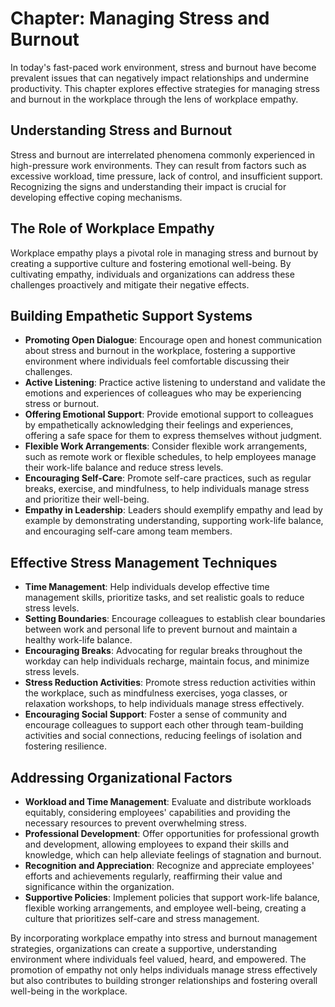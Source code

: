 Chapter: Managing Stress and Burnout
====================================

In today's fast-paced work environment, stress and burnout have become prevalent issues that can negatively impact relationships and undermine productivity. This chapter explores effective strategies for managing stress and burnout in the workplace through the lens of workplace empathy.

Understanding Stress and Burnout
--------------------------------

Stress and burnout are interrelated phenomena commonly experienced in high-pressure work environments. They can result from factors such as excessive workload, time pressure, lack of control, and insufficient support. Recognizing the signs and understanding their impact is crucial for developing effective coping mechanisms.

The Role of Workplace Empathy
-----------------------------

Workplace empathy plays a pivotal role in managing stress and burnout by creating a supportive culture and fostering emotional well-being. By cultivating empathy, individuals and organizations can address these challenges proactively and mitigate their negative effects.

Building Empathetic Support Systems
-----------------------------------

* **Promoting Open Dialogue**: Encourage open and honest communication about stress and burnout in the workplace, fostering a supportive environment where individuals feel comfortable discussing their challenges.
* **Active Listening**: Practice active listening to understand and validate the emotions and experiences of colleagues who may be experiencing stress or burnout.
* **Offering Emotional Support**: Provide emotional support to colleagues by empathetically acknowledging their feelings and experiences, offering a safe space for them to express themselves without judgment.
* **Flexible Work Arrangements**: Consider flexible work arrangements, such as remote work or flexible schedules, to help employees manage their work-life balance and reduce stress levels.
* **Encouraging Self-Care**: Promote self-care practices, such as regular breaks, exercise, and mindfulness, to help individuals manage stress and prioritize their well-being.
* **Empathy in Leadership**: Leaders should exemplify empathy and lead by example by demonstrating understanding, supporting work-life balance, and encouraging self-care among team members.

Effective Stress Management Techniques
--------------------------------------

* **Time Management**: Help individuals develop effective time management skills, prioritize tasks, and set realistic goals to reduce stress levels.
* **Setting Boundaries**: Encourage colleagues to establish clear boundaries between work and personal life to prevent burnout and maintain a healthy work-life balance.
* **Encouraging Breaks**: Advocating for regular breaks throughout the workday can help individuals recharge, maintain focus, and minimize stress levels.
* **Stress Reduction Activities**: Promote stress reduction activities within the workplace, such as mindfulness exercises, yoga classes, or relaxation workshops, to help individuals manage stress effectively.
* **Encouraging Social Support**: Foster a sense of community and encourage colleagues to support each other through team-building activities and social connections, reducing feelings of isolation and fostering resilience.

Addressing Organizational Factors
---------------------------------

* **Workload and Time Management**: Evaluate and distribute workloads equitably, considering employees' capabilities and providing the necessary resources to prevent overwhelming stress.
* **Professional Development**: Offer opportunities for professional growth and development, allowing employees to expand their skills and knowledge, which can help alleviate feelings of stagnation and burnout.
* **Recognition and Appreciation**: Recognize and appreciate employees' efforts and achievements regularly, reaffirming their value and significance within the organization.
* **Supportive Policies**: Implement policies that support work-life balance, flexible working arrangements, and employee well-being, creating a culture that prioritizes self-care and stress management.

By incorporating workplace empathy into stress and burnout management strategies, organizations can create a supportive, understanding environment where individuals feel valued, heard, and empowered. The promotion of empathy not only helps individuals manage stress effectively but also contributes to building stronger relationships and fostering overall well-being in the workplace.
